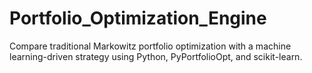 # Portfolio_Optimization_Engine
Compare traditional Markowitz portfolio optimization with a machine learning-driven strategy using Python, PyPortfolioOpt, and scikit-learn.
